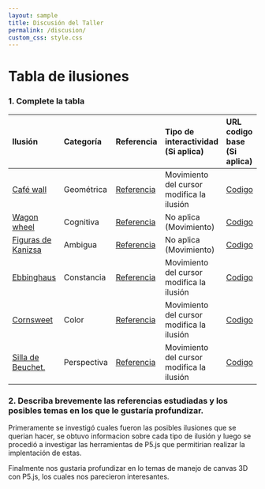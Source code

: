 ```yaml
---
layout: sample
title: Discusión del Taller
permalink: /discusion/
custom_css: style.css
---
```

<h1 class="center-text">Tabla de ilusiones</h1>

<h3>1. Complete la tabla</h3>

| Ilusión | Categoría | Referencia | Tipo de interactividad (Si aplica) | URL codigo base (Si aplica) |
|:---------------|:-------------------|:-----------|:-----------------------------------|:----------------|
| [Café wall](https://sfdelgadop.github.io/computacion-visual/cafe-wall/) | Geométrica | [Referencia](https://en.wikipedia.org/wiki/Caf%C3%A9_wall_illusion) | Movimiento del cursor modifica la ilusión | [Codigo](https://github.com/sfdelgadop/computacion-visual/blob/gh-pages/sketches/cafe-wall.js) |
| [Wagon wheel](https://sfdelgadop.github.io/computacion-visual/wagon-wheel/) | Cognitiva | [Referencia](https://en.wikipedia.org/wiki/Wagon-wheel_effect) | No aplica (Movimiento) | [Codigo](https://github.com/sfdelgadop/computacion-visual/blob/gh-pages/sketches/wagon-wheel.js) |
| [Figuras de Kanizsa](https://sfdelgadop.github.io/computacion-visual/kanizsa/) | Ambigua | [Referencia](https://en.wikipedia.org/wiki/Illusory_contours) | No aplica (Movimiento) | [Codigo](https://github.com/sfdelgadop/computacion-visual/blob/gh-pages/sketches/kanizsa.js)
| [Ebbinghaus](https://sfdelgadop.github.io/computacion-visual/ebbinghaus/) | Constancia | [Referencia](https://en.wikipedia.org/wiki/Ebbinghaus_illusion) | Movimiento del cursor modifica la ilusión | [Codigo](https://github.com/sfdelgadop/computacion-visual/blob/gh-pages/sketches/ebbinghaus.js) | 
| [Cornsweet](https://sfdelgadop.github.io/computacion-visual/cornsweet/) | Color | [Referencia](https://en.wikipedia.org/wiki/Cornsweet_illusion) | Movimiento del cursor modifica la ilusión | [Codigo](https://github.com/sfdelgadop/computacion-visual/blob/gh-pages/sketches/cornsweet.js) |
| [Silla de Beuchet.](https://sfdelgadop.github.io/computacion-visual/beuchet/) | Perspectiva | [Referencia](https://www.youtube.com/watch?v=36R1Ez2EXS0) | Movimiento del cursor modifica la ilusión | [Codigo](https://github.com/sfdelgadop/computacion-visual/blob/gh-pages/sketches/beuchet.js) |

<h3>
2. Describa brevemente las referencias estudiadas y los posibles temas en los que le gustaría profundizar.
</h3>

Primeramente se investigó cuales fueron las posibles ilusiones que se querian hacer, se obtuvo informacion sobre cada tipo de ilusión y luego se procedió a investigar las herramientas de P5.js que permitirian realizar la implentación de estas.

Finalmente nos gustaria profundizar en lo temas de manejo de canvas 3D con P5.js, los cuales nos parecieron interesantes. 